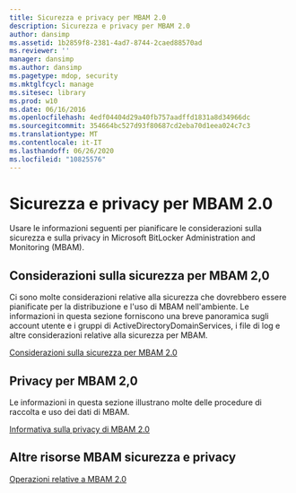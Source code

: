 ```yaml
---
title: Sicurezza e privacy per MBAM 2.0
description: Sicurezza e privacy per MBAM 2.0
author: dansimp
ms.assetid: 1b2859f8-2381-4ad7-8744-2caed88570ad
ms.reviewer: ''
manager: dansimp
ms.author: dansimp
ms.pagetype: mdop, security
ms.mktglfcycl: manage
ms.sitesec: library
ms.prod: w10
ms.date: 06/16/2016
ms.openlocfilehash: 4edf04404d29a40fb757aadffd1831a8d34966dc
ms.sourcegitcommit: 354664bc527d93f80687cd2eba70d1eea024c7c3
ms.translationtype: MT
ms.contentlocale: it-IT
ms.lasthandoff: 06/26/2020
ms.locfileid: "10825576"
---
```

# Sicurezza e privacy per MBAM 2.0


Usare le informazioni seguenti per pianificare le considerazioni sulla sicurezza e sulla privacy in Microsoft BitLocker Administration and Monitoring (MBAM).

## Considerazioni sulla sicurezza per MBAM 2,0


Ci sono molte considerazioni relative alla sicurezza che dovrebbero essere pianificate per la distribuzione e l'uso di MBAM nell'ambiente. Le informazioni in questa sezione forniscono una breve panoramica sugli account utente e i gruppi di ActiveDirectoryDomainServices, i file di log e altre considerazioni relative alla sicurezza per MBAM.

[Considerazioni sulla sicurezza per MBAM 2.0](mbam-20-security-considerations-mbam-2.md)

## Privacy per MBAM 2,0


Le informazioni in questa sezione illustrano molte delle procedure di raccolta e uso dei dati di MBAM.

[Informativa sulla privacy di MBAM 2.0](mbam-20-privacy-statement-mbam-2.md)

## Altre risorse MBAM sicurezza e privacy


[Operazioni relative a MBAM 2.0](operations-for-mbam-20-mbam-2.md)

 

 





